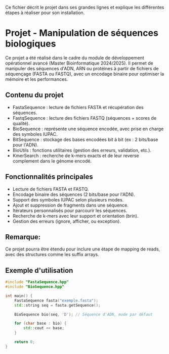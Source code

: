 Ce fichier décrit le projet dans ses grandes lignes et explique les différentes étapes à réaliser pour son installation.

# Projet - Manipulation de séquences biologiques 
Ce projet a été réalisé dans le cadre du module de développement opérationnel avancé (Master Bioinformatique 2024/2025).
Il permet de manipuler des séquences d'ADN, ARN ou protéines à partir de fichiers de séquençage (FASTA ou FASTQ), avec un encodage binaire pour optimiser la mémoire et les performances.

## Contenu du projet

- FastaSequence : lecture de fichiers FASTA et récupération des séquences.
- FastqSequence : lecture des fichiers FASTQ (séquences + scores de qualité).
- BioSequence : représente une séquence encodée, avec prise en charge des symboles IUPAC.
- BitSequence : stockage des bases encodées bit à bit (ex : 2 bits/base pour l'ADN).
- BioUtils : fonctions utilitaires (gestion des erreurs, validation, etc.).
- KmerSearch : recherche de k-mers exacts et de leur reverse complement dans le génome encodé.
## Fonctionnalités principales

- Lecture de fichiers FASTA et FASTQ.
- Encodage binaire des séquences (2 bits/base pour l'ADN).
- Support des symboles IUPAC selon plusieurs modes.
- Ajout et suppression de fragments dans une séquence.
- Itérateurs personnalisés pour parcourir les séquences.
- Recherche de k-mers avec leur support et orientation (brin).
- Gestion des erreurs (ignore, afficher, ou exception).

## Remarque: 
Ce projet pourra être étendu pour inclure une étape de mapping de reads, avec des structures comme les suffix arrays.

## Exemple d'utilisation

```cpp
#include "FastaSequence.hpp"
#include "BioSequence.hpp"

int main() {
    FastaSequence fasta("exemple.fasta");
    std::string seq = fasta.getSequence();

    BioSequence bio(seq, 'D'); // Séquence d'ADN, mode par défaut

    for (char base : bio) {
        std::cout << base;
    }

    return 0;
}

